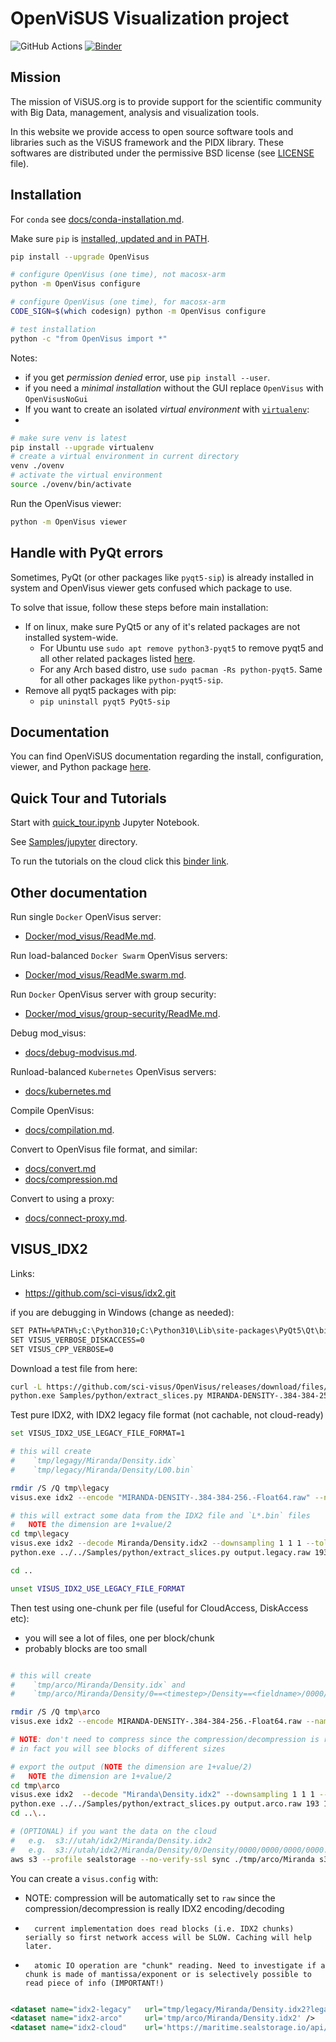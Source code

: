 # OpenViSUS Visualization project  

![GitHub Actions](https://github.com/sci-visus/OpenVisus/workflows/BuildOpenVisus/badge.svg)
[![Binder](https://mybinder.org/badge_logo.svg)](https://mybinder.org/v2/gh/sci-visus/OpenVisus/master?filepath=Samples%2Fjupyter)

 
## Mission

The mission of ViSUS.org is to provide support for the scientific community with Big Data, management, analysis and visualization tools.

In this website we provide access to open source software tools and libraries such as the ViSUS framework and the PIDX library.
These softwares are distributed under the permissive BSD license (see [LICENSE](https://github.com/sci-visus/OpenVisus/tree/master/LICENSE) file).

## Installation

For `conda` see [docs/conda-installation.md](./docs/conda-installation.md).

Make sure `pip` is [installed, updated and in PATH](https://pip.pypa.io/en/stable/installation/).

```bash
pip install --upgrade OpenVisus

# configure OpenVisus (one time), not macosx-arm
python -m OpenVisus configure 

# configure OpenVisus (one time), for macosx-arm
CODE_SIGN=$(which codesign) python -m OpenVisus configure

# test installation
python -c "from OpenVisus import *"
```

Notes:

- if you get *permission denied* error, use `pip install --user`.
- if you need a *minimal installation* without the GUI replace `OpenVisus` with `OpenVisusNoGui`
- If you want to create an isolated *virtual environment* with [`virtualenv`](https://pip.pypa.io/en/stable/installation/):
- 
```bash
# make sure venv is latest
pip install --upgrade virtualenv
# create a virtual environment in current directory
venv ./ovenv
# activate the virtual environment
source ./ovenv/bin/activate
```

Run the OpenVisus viewer:

```bash
python -m OpenVisus viewer
```

## Handle with PyQt errors

Sometimes, PyQt (or other packages like `pyqt5-sip`) is already installed in system and OpenVisus viewer gets confused which package to use. 

To solve that issue, follow these steps before main installation:

- If on linux, make sure PyQt5 or any of it's related packages are not installed system-wide.
  - For Ubuntu use `sudo apt remove python3-pyqt5` to remove pyqt5 and all other related packages listed [here](https://launchpad.net/ubuntu/+source/pyqt5).
  - For any Arch based distro, use `sudo pacman -Rs python-pyqt5`. Same for all other packages like `python-pyqt5-sip`.
- Remove all pyqt5 packages with pip:
  - `pip uninstall pyqt5 PyQt5-sip`

## Documentation

You can find OpenViSUS documentation regarding the install, configuration, viewer, and Python package [here](https://sci-visus.github.io/OpenVisus/).

## Quick Tour and Tutorials

Start with 
[quick_tour.ipynb](./Samples/jupyter/quick_tour.ipynb) 
Jupyter Notebook.

See 
[Samples/jupyter](./Samples/jupyter)
directory. 

To run the tutorials on the cloud click this [binder link](https://mybinder.org/v2/gh/sci-visus/OpenVisus/master?filepath=Samples%2Fjupyter).


## Other documentation

Run single `Docker` OpenVisus server:  

- [Docker/mod_visus/ReadMe.md](./Docker/mod_visus/ReadMe.md).

Run load-balanced `Docker Swarm` OpenVisus servers: 

- [Docker/mod_visus/ReadMe.swarm.md](./Docker/mod_visus/ReadMe.swarm.md).

Run `Docker` OpenVisus server with group security:

- [Docker/mod_visus/group-security/ReadMe.md](./Docker/mod_visus/group-security/ReadMe.md).

Debug mod_visus:

- [docs/debug-modvisus.md](./docs/debug-modvisus.md).

Runload-balanced `Kubernetes` OpenVisus servers:

- [docs/kubernetes.md](./docs/kubernetes.md)

Compile OpenVisus:

- [docs/compilation.md](./docs/compilation.md).

Convert to OpenVisus file format, and similar:

- [docs/convert.md](./docs/convert.md)
- [docs/compression.md](./docs/compression.md)

Convert to using a proxy:

- [docs/connect-proxy.md](./docs/connect-proxy.md).

## VISUS_IDX2

Links:
- https://github.com/sci-visus/idx2.git


if you are debugging in Windows (change as needed):

```bash
SET PATH=%PATH%;C:\Python310;C:\Python310\Lib\site-packages\PyQt5\Qt\bin;c:\projects\OpenVisus\build\RelWithDebInfo\OpenVisus\bin
SET VISUS_VERBOSE_DISKACCESS=0
SET VISUS_CPP_VERBOSE=0
```

Download a test file from here:

```bash
curl -L https://github.com/sci-visus/OpenVisus/releases/download/files/MIRANDA-DENSITY-.384-384-256.-Float64.raw -O
python.exe Samples/python/extract_slices.py MIRANDA-DENSITY-.384-384-256.-Float64.raw  384 384 256 float64 ./tmp/input
```

Test pure IDX2, with IDX2 legacy file format (not cachable, not cloud-ready)

```bash
set VISUS_IDX2_USE_LEGACY_FILE_FORMAT=1

# this will create 
#    `tmp/legagy/Miranda/Density.idx` 
#    `tmp/legacy/Miranda/Density/L00.bin`

rmdir /S /Q tmp\legacy
visus.exe idx2 --encode "MIRANDA-DENSITY-.384-384-256.-Float64.raw" --name Miranda --field Density --dims 384 384 256 --type float64 --tolerance 1e-16 --num_levels 2 --out_dir tmp/legacy

# this will extract some data from the IDX2 file and `L*.bin` files
#   NOTE the dimension are 1+value/2
cd tmp\legacy
visus.exe idx2 --decode Miranda/Density.idx2 --downsampling 1 1 1 --tolerance 0.001 --out_file "output.legacy.raw"
python.exe ../../Samples/python/extract_slices.py output.legacy.raw 193 193 129 float64 ./decoded

cd ..

unset VISUS_IDX2_USE_LEGACY_FILE_FORMAT
```

Then test using one-chunk per file (useful for CloudAccess, DiskAccess etc):
- you will see a lot of files, one per block/chunk
- probably blocks are too small

```bash

# this will create 
#    `tmp/arco/Miranda/Density.idx` and 
#    `tmp/arco/Miranda/Density/0==<timestep>/Density==<fieldname>/0000/0000/0000/0000.bin`

rmdir /S /Q tmp\arco
visus.exe idx2 --encode MIRANDA-DENSITY-.384-384-256.-Float64.raw --name Miranda --field Density --dims  384 384 256 --type float64 --tolerance 1e-16 --num_levels 2 --out_dir tmp/arco

# NOTE: don't need to compress since the compression/decompression is really the IDX encoding/decoding
# in fact you will see blocks of different sizes

# export the output (NOTE the dimension are 1+value/2)
#   NOTE the dimension are 1+value/2
cd tmp\arco
visus.exe idx2  --decode "Miranda\Density.idx2" --downsampling 1 1 1 --tolerance 0.001 --out_file output.arco.raw
python.exe ../../Samples/python/extract_slices.py output.arco.raw 193 193 129 float64 ./decoded
cd ..\..

# (OPTIONAL) if you want the data on the cloud
#   e.g.  s3://utah/idx2/Miranda/Density.idx2
#   e.g.  s3://utah/idx2/Miranda/Density/0/Density/0000/0000/0000/0000.bin
aws s3 --profile sealstorage --no-verify-ssl sync ./tmp/arco/Miranda s3://utah/idx2/Miranda/
```

You can create a `visus.config` with:
- NOTE: compression will be automatically set to `raw` since the compression/decompression is really IDX2 encoding/decoding
-       current implementation does read blocks (i.e. IDX2 chunks) serially so first network access will be SLOW. Caching will help later.
-       atomic IO operation are "chunk" reading. Need to investigate if a chunk is made of mantissa/exponent or is selectively possible to read piece of info (IMPORTANT!)

```xml

<dataset name="idx2-legacy"   url="tmp/legacy/Miranda/Density.idx2?legacy=1" />
<dataset name="idx2-arco"     url='tmp/arco/Miranda/Density.idx2' />
<dataset name="idx2-cloud"    url='https://maritime.sealstorage.io/api/v0/s3/utah/idx2/Miranda/Density.idx2?profile=sealstorage&amp;cached=arco' />
```
